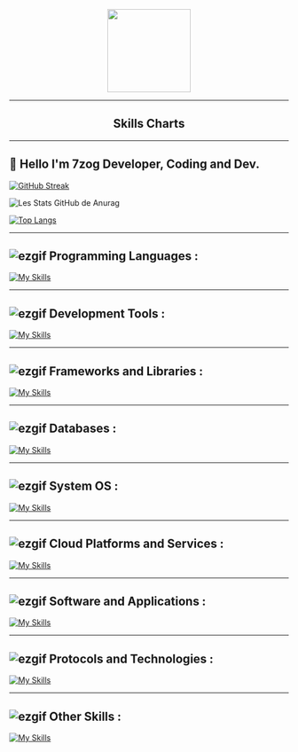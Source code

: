 <div align="center">
  <img height="150" src="https://camo.githubusercontent.com/eb96b4f4779c9d29295b99ad190641d12af80e15e8fa7b548b1c6da5801d1ee7/68747470733a2f2f7465636869736f722e636f6d2f77702d636f6e74656e742f75706c6f6164732f323032322f30322f536f6674776172652d646576656c6f706d656e742d322e706e67" />
</div>

---

<h2 align="center">Skills Charts</h2>

---

## 📝 Hello I'm 7zog Developer, Coding and Dev.

[![GitHub Streak](https://github-readme-streak-stats.herokuapp.com/?user=7zog&theme=highcontrast)](https://git.io/streak-stats)

![Les Stats GitHub de Anurag](https://github-readme-stats.vercel.app/api?username=7zog&show_icons=true&theme=chartreuse-dark)

[![Top Langs](https://github-readme-stats.vercel.app/api/top-langs/?username=7zog&layout=compact&theme=ocean_dark)](https://github.com/anuraghazra/github-readme-stats)

---

## ![ezgif](https://user-images.githubusercontent.com/98873011/152515601-a53bb16a-3285-4a2b-a47e-64a9f978c4de.gif) **Programming Languages :**

[![My Skills](https://skillicons.dev/icons?i=c,cs,cpp,crystal,clojure,coffeescript,css,dart,elixir,forth,fortran,go,gherkin,haskell,haxe,html,java,js,kotlin,less,lua,md,matlab,mint,nim,ocaml,perl,ps,php,pug,py,r,ruby,rust,sass,scala,solidity,swift,ts,v,vala,wasm,zig)](https://skillicons.dev)

---

## ![ezgif](https://user-images.githubusercontent.com/98873011/152515601-a53bb16a-3285-4a2b-a47e-64a9f978c4de.gif) **Development Tools :**

[![My Skills](https://skillicons.dev/icons?i=androidstudio,anaconda,ansible,atom,bitbucket,bun,clion,cmake,codepen,docker,eclipse,emacs,figma,git,github,githubactions,gitlab,gradle,gulp,idea,jenkins,jest,maven,neovim,nginx,nix,npm,pnpm,postman,pycharm,rider,rollupjs,selenium,sentry,sublime,terraform,vim,visualstudio,vite,vitest,vscode,vscodium,webstorm,webpack,yarn)](https://skillicons.dev)

---

## ![ezgif](https://user-images.githubusercontent.com/98873011/152515601-a53bb16a-3285-4a2b-a47e-64a9f978c4de.gif) **Frameworks and Libraries :**

[![My Skills](https://skillicons.dev/icons?i=actix,adonis,alpinejs,angular,apollo,astro,babel,bevy,bootstrap,cypress,deno,discordjs,django,dotnet,electron,elysia,ember,emotion,express,fastapi,flutter,gatsby,graphql,gtk,haxeflixel,hibernate,htmx,jquery,ktor,laravel,lit,materialui,nestjs,nextjs,nuxtjs,p5js,pinia,prisma,processing,qt,react,reactivex,redux,remix,rocket,ros,sequelize,solidjs,spring,styledcomponents,svelte,symfony,tailwind,tauri,threejs,vue,vuetify,yew)](https://skillicons.dev)

---

## ![ezgif](https://user-images.githubusercontent.com/98873011/152515601-a53bb16a-3285-4a2b-a47e-64a9f978c4de.gif) **Databases :**

[![My Skills](https://skillicons.dev/icons?i=cassandra,dynamodb,elasticsearch,mongodb,mysql,postgres,redis,sqlite)](https://skillicons.dev)

---

## ![ezgif](https://user-images.githubusercontent.com/98873011/152515601-a53bb16a-3285-4a2b-a47e-64a9f978c4de.gif) **System OS :**

[![My Skills](https://skillicons.dev/icons?i=arch,bsd,debian,kali,linux,raspberrypi,ubuntu,windows)](https://skillicons.dev)

---

## ![ezgif](https://user-images.githubusercontent.com/98873011/152515601-a53bb16a-3285-4a2b-a47e-64a9f978c4de.gif) **Cloud Platforms and Services :**

[![My Skills](https://skillicons.dev/icons?i=appwrite,aws,azure,cloudflare,firebase,gcp,heroku,netlify,openshift,openstack,planetscale,replit,supabase,vercel,workers)](https://skillicons.dev)

---

## ![ezgif](https://user-images.githubusercontent.com/98873011/152515601-a53bb16a-3285-4a2b-a47e-64a9f978c4de.gif) **Software and Applications :**

[![My Skills](https://skillicons.dev/icons?i=ableton,ae,autocad,blender,discord,gamemakerstudio,godot,gmail,instagram,linkedin,mastodon,misskey,nodejs,notion,obsidian,octave,robloxstudio,sketchup,twitter,unity,unreal,webflow,wordpress)](https://skillicons.dev)

---

## ![ezgif](https://user-images.githubusercontent.com/98873011/152515601-a53bb16a-3285-4a2b-a47e-64a9f978c4de.gif) **Protocols and Technologies :**

[![My Skills](https://skillicons.dev/icons?i=activitypub,ai,bots,fediverse,ipfs,opencv,prometheus,pytorch,rabbitmq,regex,svg,tensorflow)](https://skillicons.dev)

---

## ![ezgif](https://user-images.githubusercontent.com/98873011/152515601-a53bb16a-3285-4a2b-a47e-64a9f978c4de.gif) **Other Skills :**

[![My Skills](https://skillicons.dev/icons?i=azul,pr,windicss)](https://skillicons.dev)
